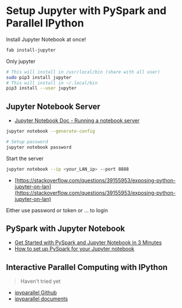 # Setup Jupyter with PySpark and Parallel IPython

Install Jupyter Notebook at once!

```sh
fab install-jupyter
```

Only jupyter

```sh
# This will install in /usr/local/bin (share with all user)
sudo pip3 install jupyter
# This will install in ~/.local/bin
pip3 install --user jupyter
```

## Jupyter Notebook Server

* [Jupyter Notebook Doc - Running a notebook server](https://jupyter-notebook.readthedocs.io/en/stable/public_server.html)

```sh
jupyter notebook --generate-config

# Setup password
jupyter notebook password
```

Start the server

```sh
jupyter notebook --ip <your_LAN_ip> --port 8888
```

* [https://stackoverflow.com/questions/39155953/exposing-python-jupyter-on-lan](https://stackoverflow.com/questions/39155953/exposing-python-jupyter-on-lan)

Either use password or token or ... to login

## PySpark with Jupyter Notebook

* [Get Started with PySpark and Jupyter Notebook in 3 Minutes](https://blog.sicara.com/get-started-pyspark-jupyter-guide-tutorial-ae2fe84f594f)
* [How to set up PySpark for your Jupyter notebook](https://medium.freecodecamp.org/how-to-set-up-pyspark-for-your-jupyter-notebook-7399dd3cb389)

## Interactive Parallel Computing with IPython

> Haven't tried yet

* [ipyparallel Github](https://github.com/ipython/ipyparallel)
* [ipyparallel documents](https://ipyparallel.readthedocs.io/en/latest/)
